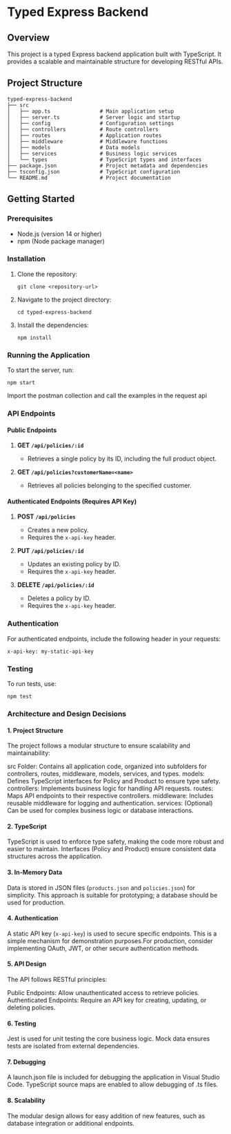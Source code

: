 # Typed Express Backend

## Overview
This project is a typed Express backend application built with TypeScript. It provides a scalable and maintainable structure for developing RESTful APIs.

## Project Structure
```
typed-express-backend
├── src
│   ├── app.ts                # Main application setup
│   ├── server.ts             # Server logic and startup
│   ├── config                # Configuration settings
│   ├── controllers           # Route controllers
│   ├── routes                # Application routes
│   ├── middleware            # Middleware functions
│   ├── models                # Data models
│   ├── services              # Business logic services
│   └── types                 # TypeScript types and interfaces
├── package.json              # Project metadata and dependencies
├── tsconfig.json             # TypeScript configuration
└── README.md                 # Project documentation
```

## Getting Started

### Prerequisites
- Node.js (version 14 or higher)
- npm (Node package manager)

### Installation
1. Clone the repository:
   ```
   git clone <repository-url>
   ```
2. Navigate to the project directory:
   ```
   cd typed-express-backend
   ```
3. Install the dependencies:
   ```
   npm install
   ```

### Running the Application
To start the server, run:
```
npm start
```
Import the postman collection and call the examples in the request api

### API Endpoints

#### Public Endpoints
1. **GET `/api/policies/:id`**
   - Retrieves a single policy by its ID, including the full product object.

2. **GET `/api/policies?customerName=<name>`**
   - Retrieves all policies belonging to the specified customer.

#### Authenticated Endpoints (Requires API Key)
1. **POST `/api/policies`**
   - Creates a new policy.
   - Requires the `x-api-key` header.

2. **PUT `/api/policies/:id`**
   - Updates an existing policy by ID.
   - Requires the `x-api-key` header.

3. **DELETE `/api/policies/:id`**
   - Deletes a policy by ID.
   - Requires the `x-api-key` header.

### Authentication
For authenticated endpoints, include the following header in your requests:
```
x-api-key: my-static-api-key
```

### Testing
To run tests, use:
```
npm test
```


### Architecture and Design Decisions
#### 1. **Project Structure**
The project follows a modular structure to ensure scalability and maintainability:

src Folder: Contains all application code, organized into subfolders for controllers, routes, middleware, models, services, and types.
models: Defines TypeScript interfaces for Policy and Product to ensure type safety.
controllers: Implements business logic for handling API requests.
routes: Maps API endpoints to their respective controllers.
middleware: Includes reusable middleware for logging and authentication.
services: (Optional) Can be used for complex business logic or database interactions.


#### 2. **TypeScript**
TypeScript is used to enforce type safety, making the code more robust and easier to maintain. Interfaces (Policy and Product) ensure consistent data structures across the application.

#### 3. **In-Memory Data**
Data is stored in JSON files (`products.json` and `policies.json`) for simplicity. This approach is suitable for prototyping; a database should be used for production.

#### 4. **Authentication**
A static API key (`x-api-key`) is used to secure specific endpoints. This is a simple mechanism for demonstration purposes.For production, consider implementing OAuth, JWT, or other secure authentication methods.

#### 5. **API Design**
The API follows RESTful principles:

Public Endpoints: Allow unauthenticated access to retrieve policies.
Authenticated Endpoints: Require an API key for creating, updating, or deleting policies.

#### 6. **Testing**
Jest is used for unit testing the core business logic. Mock data ensures tests are isolated from external dependencies.

#### 7. **Debugging**
A launch.json file is included for debugging the application in Visual Studio Code.
TypeScript source maps are enabled to allow debugging of .ts files.

#### 8. **Scalability**
The modular design allows for easy addition of new features, such as database integration or additional endpoints.
